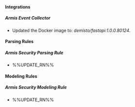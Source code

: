#### Integrations

##### Armis Event Collector

- Updated the Docker image to: *demisto/fastapi:1.0.0.80124*.

#### Parsing Rules

##### Armis Security Parsing Rule

- %%UPDATE_RN%%


#### Modeling Rules

##### Armis Security Modeling Rule

- %%UPDATE_RN%%

